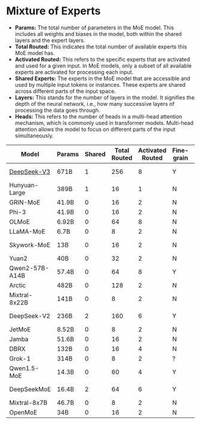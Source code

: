 # Mixture of Experts

- **Params:** The total number of parameters in the MoE model. This includes all weights and biases in the model, both within the shared layers and the expert layers.
- **Total Routed:** This indicates the total number of available experts this MoE model has.
- **Activated Routed:** This refers to the specific experts that are activated and used for a given input. In MoE models, only a subset of all available experts are activated for processing each input.
- **Shared Experts:** The experts in the MoE model that are accessible and used by multiple input tokens or instances. These experts are shared across different parts of the input space.
- **Layers:** This stands for the number of layers in the model. It signifies the depth of the neural network, i.e., how many successive layers of processing the data goes through.
- **Heads:** This refers to the number of heads in a multi-head attention mechanism, which is commonly used in transformer models. Multi-head attention allows the model to focus on different parts of the input simultaneously.

| Model            | Params | Shared | Total Routed | Activated Routed | Fine-grain  | Affiliation    | Release   |
|------------------|--------|--------|--------------|------------------|-------------|----------------|-----------|
| [DeepSeek-V3](../architecture/DeepseekV3.md)      | 671B   | 1      | 256          | 8                | Y           | DeepSeek-AI    | 2024.12   |
| Hunyuan-Large    | 389B   | 1      | 16           | 1                | N           | Tencent        | 2024.11   |
| GRIN-MoE         | 41.9B  | 0      | 16           | 2                | N           | Microsoft      | 2024.09   |
| Phi-3            | 41.9B  | 0      | 16           | 2                | N           | Microsoft      | 2024.08   |
| OLMoE            | 6.92B  | 0      | 64           | 8                | N           | AllenAI        | 2024.07   |
| LLaMA-MoE        | 6.7B   | 0      | 8            | 2                | N           | Zhu et al.     | 2024.06   |
| Skywork-MoE      | 13B    | 0      | 16           | 2                | N           | Kunlun Tech    | 2024.05   |
| Yuan2            | 40B    | 0      | 32           | 2                | N           | IEIT-Yuan      | 2024.05   |
| Qwen2-57B-A14B   | 57.4B  | 0      | 64           | 8                | Y           | Alibaba        | 2024.05   |
| Arctic           | 482B   | 0      | 128          | 2                | N           | Snowflake      | 2024.04   |
| Mixtral-8x22B    | 141B   | 0      | 8            | 2                | N           | Mistral AI     | 2024.04   |
| DeepSeek-V2      | 236B   | 2      | 160          | 6                | Y           | DeepSeek-AI    | 2024.04   |
| JetMoE           | 8.52B  | 0      | 8            | 2                | N           | MIT et al.     | 2024.03   |
| Jamba            | 51.6B  | 0      | 16           | 2                | N           | ai21labs       | 2024.03   |
| DBRX             | 132B   | 0      | 16           | 4                | N           | Databricks     | 2024.03   |
| Grok-1           | 314B   | 0      | 8            | 2                | ?           | xAI            | 2024.03   |
| Qwen1.5-MoE      | 14.3B  | 0      | 60           | 4                | Y           | Alibaba        | 2024.02   |
| DeepSeekMoE      | 16.4B  | 2      | 64           | 6                | Y           | DeepSeek-AI    | 2024.01   |
| Mixtral-8x7B     | 46.7B  | 0      | 8            | 2                | N           | Mistral AI     | 2023.12   |
| OpenMoE          | 34B    | 0      | 16           | 2                | N           | NUS et al.     | 2023.12   |